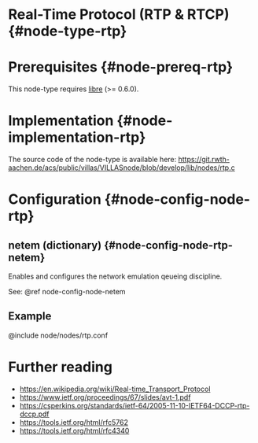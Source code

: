 # Real-Time Protocol (RTP & RTCP) {#node-type-rtp}

# Prerequisites {#node-prereq-rtp}

This node-type requires [libre](http://www.creytiv.com/re.html) (>= 0.6.0).

# Implementation {#node-implementation-rtp}

The source code of the node-type is available here:
https://git.rwth-aachen.de/acs/public/villas/VILLASnode/blob/develop/lib/nodes/rtp.c

# Configuration {#node-config-node-rtp}

## netem (dictionary) {#node-config-node-rtp-netem}

Enables and configures the network emulation qeueing discipline.

See: @ref node-config-node-netem

## Example

@include node/nodes/rtp.conf

# Further reading

- https://en.wikipedia.org/wiki/Real-time_Transport_Protocol
- https://www.ietf.org/proceedings/67/slides/avt-1.pdf
- https://csperkins.org/standards/ietf-64/2005-11-10-IETF64-DCCP-rtp-dccp.pdf
- https://tools.ietf.org/html/rfc5762
- https://tools.ietf.org/html/rfc4340
